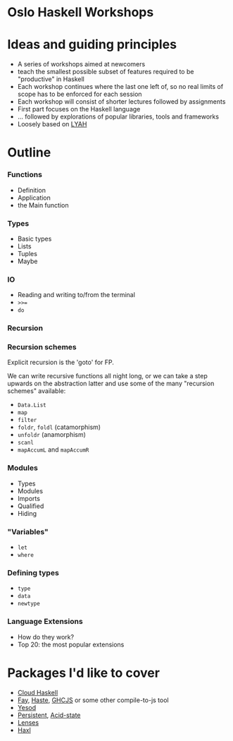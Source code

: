 Oslo Haskell Workshops
======================

# Ideas and guiding principles
* A series of workshops aimed at newcomers
* teach the smallest possible subset of features required to be "productive" in Haskell
* Each workshop continues where the last one left of, so no real limits of scope has to be enforced for each session
* Each workshop will consist of shorter lectures followed by assignments
* First part focuses on the Haskell language
* ... followed by explorations of popular libraries, tools and frameworks
* Loosely based on [LYAH](http://learnyouahaskell.com/)


# Outline

### Functions
* Definition
* Application
* the Main function

### Types
* Basic types
* Lists
* Tuples
* Maybe

### IO
* Reading and writing to/from the terminal
* `>>=`
* `do`

### Recursion


### Recursion schemes

Explicit recursion is the 'goto' for FP.

We can write recursive functions all night long, or we can take a step upwards on the abstraction latter and use some of the many "recursion schemes" available:

* `Data.List`
* `map`
* `filter`
* `foldr`, `foldl` (catamorphism)
* `unfoldr` (anamorphism)
* `scanl`
* `mapAccumL` and `mapAccumR`

### Modules 
* Types
* Modules
* Imports
* Qualified
* Hiding

### "Variables"
* `let`
* `where`

### Defining types
* `type`
* `data`
* `newtype`

### Language Extensions
* How do they work?
* Top 20: the most popular extensions


# Packages I'd like to cover
* [Cloud Haskell](http://hackage.haskell.org/package/cloud-haskell)
* [Fay](http://hackage.haskell.org/package/fay), [Haste](http://hackage.haskell.org/package/haste), [GHCJS](https://github.com/ghcjs/ghcjs) or some other compile-to-js tool
* [Yesod](http://www.yesodweb.com/)
* [Persistent](http://hackage.haskell.org/package/persistent), [Acid-state](http://hackage.haskell.org/package/acid-state)
* [Lenses](http://hackage.haskell.org/package/lenses)
* [Haxl](http://hackage.haskell.org/package/haxl)


